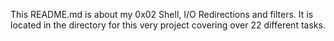 This README.md is about my 0x02 Shell, I/O Redirections and filters. It is located in the directory for this very project covering over 22 different tasks.
